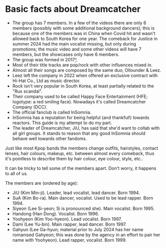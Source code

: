 # Basic facts about Dreamcatcher

* The group has 7 members. In a few of the videos there are only 6 members (possibly with some additional background dancers); this is because one of the members was in China when Covid hit and wasn't allowed back to South Korea for one year.
  The comeback for Justice in summer 2024 had the main vocalist missing, but only during promotions; the music video and some other videos will have 7 members, but the showcases only have 6 members.
* The group was formed in 2017[^](A_brief_history_of_Minx.md).
* Most of their title tracks are pop/rock with other influences mixed in.
* Almost all their songs are composed by the same duo; Ollounder & Leez.
* Leez left the company in 2022 when offered an exclusive contract with Hi-Hat Co., Ltd as music director.
* Rock isn't very popular in South Korea, at least partially related to the "Rux scandal".
* Their company used to be called Happy Face Entertainment (HFE; logotype: a red smiling face). Nowadays it's called Dreamcatcher Company (DCC).
* The official fanclub is called InSomnia.
* InSomnia has a reputation for being helpful (and thankful!) towards reactors.  This guide is my attempt to do my part.
* The leader of Dreamcatcher, JiU, has said that she'd want to collab with all girl groups. It stands to reason that any good InSomnia should behave well towards other fandoms.

Just like most Kpop bands the members change outfits, hairstyles,
contact lenses, hair colours, makeup, etc. between almost every comeback, thus it's pointless
to describe them by hair colour, eye colour, style, etc..

It can be tricky to tell some of the members apart. Don't worry, it happens to all of us.

The members are (ordered by age):

* JiU (Kim Min-ji). Leader, lead vocalist, lead dancer. Born 1994.
* SuA (Kim Bo-ra). Main dancer, vocalist. Used to be lead rapper. Born 1994.
* Siyeon (Lee Si-yeon; Si is pronounced she). Main vocalist. Born 1995.
* Handong (Han Dong). Vocalist. Born 1996.
* Yoohyeon (Kim Yoo-hyeon). Lead vocalist. Born 1997.
* Dami (Lee Yu-bin). Main rapper, lead dancer. Born 1997.
* Gahyun (Lee Ga-hyun; material prior to July 2024 has her name romanised Gahyeon; this was done by the agency in an effort to pair her name with Yoohyeon). Lead rapper, vocalist. Born 1999.
